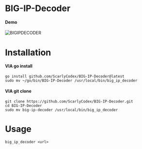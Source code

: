 # BIG-IP-Decoder
#### Demo
![BIGIPDECODER](https://github.com/user-attachments/assets/7787425f-961c-43ef-bfd1-90051df9a2cb)
# Installation
#### VIA go install
```
go install github.com/ScarlyCodex/BIG-IP-Decoder@latest
sudo mv ~/go/bin/BIG-IP-Decoder /usr/local/bin/big_ip_decoder
```
#### VIA git clone
```
git clone https://github.com/ScarlyCodex/BIG-IP-Decoder.git
cd BIG-IP-Decoder
sudo mv big-ip-decoder /usr/local/bin/big_ip_decoder
```
# Usage
`big_ip_decoder <url>`

